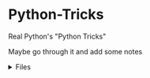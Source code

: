 # Python-Tricks
Real Python's "Python Tricks"

Maybe go through it and add some notes

<details><summary>Files</summary>
<p>

- [2.1 assert](pyFiles/2.1 assert.py)
- [2.2 complacent comma placement](pyFiles/2.2 complacent comma placement.py)
- [2.3 context managers](pyFiles/2.3 context managers.py)
- [2.4 underscores, dunders, and more](pyFiles/2.4 underscores, dunders, and more.py)
- [2.5 a shocking truth about string formatting](pyFiles/2.5 a shocking truth about string formatting.py)
- [3.1a function](pyFiles/3.1a function.py)
- [3.1b functions can be nested](pyFiles/3.1b functions can be nested.py)
- [3.2 lambdas are single-expression functions](pyFiles/3.2 lambdas are single-expression functions.py)
- [3.3a the power of decorators](pyFiles/3.3a the power of decorators.py)
- [3.3b decorating functions that accepts arguments](pyFiles/3.3b decorating functions that accepts arguments.py)
- [3.3c how to write debuggable decorators](pyFiles/3.3c how to write debuggable decorators.py)
- [3.4 fun with args and kwargs](pyFiles/3.4 fun with args and kwargs.py)
- [3.5 function argument unpacking](pyFiles/3.5 function argument unpacking.py)
- [3.6 nothing to return here](pyFiles/3.6 nothing to return here.py)
- [4.1 object comparisons is vs ==](pyFiles/4.1 object comparisons is vs ==.py)
- [4.2a string conversion or every class needs a dunder repr](pyFiles/4.2a string conversion or every class needs a dunder repr.py)
- [4.2b str vs repr](pyFiles/4.2b str vs repr.py)
- [4.3 Defining your own exception classes](pyFiles/4.3 Defining your own exception classes.py)
- [4.4 cloning objects for fun and profit](pyFiles/4.4 cloning objects for fun and profit.py)
- [4.5 abstract base classes keep inheritance in check](pyFiles/4.5 abstract base classes keep inheritance in check.py)
- [4.6 what namedtuples are good for](pyFiles/4.6 what namedtuples are good for.py)
- [4.7 class vs instance variable pitfalls](pyFiles/4.7 class vs instance variable pitfalls.py)
- [4.8 instance class and static methods](pyFiles/4.8 instance class and static methods.py)
- [5.1 dictionaries maps and hashtables](pyFiles/5.1 dictionaries maps and hashtables.py)
- [5.2 array data structure](pyFiles/5.2 array data structure.py)
- [5.3 records structs and data transfer objects](pyFiles/5.3 records structs and data transfer objects.py)
- [5.4 sets and multisets](pyFiles/5.4 sets and multisets.py)
- [6.1 writing pythonic loops](pyFiles/6.1 writing pythonic loops.py)
- [6.2 comprehending comprehensions](pyFiles/6.2 comprehending comprehensions.py)
- [6.3 list slicing tricks and the sushi operator](pyFiles/6.3 list slicing tricks and the sushi operator.py)
- [6.4 beautiful iterators](pyFiles/6.4 beautiful iterators.py)
- [6.5 generators are simplified iterators](pyFiles/6.5 generators are simplified iterators.py)
- [6.6 generator expressions](pyFiles/6.6 generator expressions.py)
- [6.7 Iterator Chains](pyFiles/6.7 Iterator Chains.py)
- [7.1 Dictionary Default Values](pyFiles/7.1 Dictionary Default Values.py)
- [7.2 sorting dictionaries for fun and profit](pyFiles/7.2 sorting dictionaries for fun and profit.py)
- [7.3 Emulating switchcase](pyFiles/7.3 Emulating switchcase.py)
- [7.6 dictionary pretty-printing](pyFiles/7.6 dictionary pretty-printing.py)

</p>
</details>
